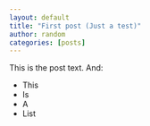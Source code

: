 ```yaml
---
layout: default
title: "First post (Just a test)"
author: random
categories: [posts]
---
```

This is the post text.
And:
 - This
 - Is
 - A
 - List
